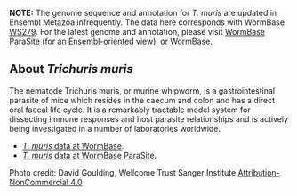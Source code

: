 
**NOTE:** The genome sequence and annotation for *T. muris* are updated
in Ensembl Metazoa infrequently. The data here corresponds with WormBase
[WS279](https://downloads.wormbase.org/releases/WS279/species/t_muris). For the
latest genome and annotation, please visit [WormBase
ParaSite](https://parasite.wormbase.org/Trichuris_muris_prjeb126) (for an Ensembl-oriented view),
or [WormBase](https://wormbase.org/species/t_muris). 

About *Trichuris muris*
---------------------------
The nematode Trichuris muris, or murine whipworm, is a gastrointestinal parasite of mice which resides in the caecum and colon and has a direct oral faecal life cycle. It is a remarkably tractable model system for dissecting immune responses and host parasite relationships and is actively being investigated in a number of laboratories worldwide.

-   [*T. muris* data at WormBase](https://wormbase.org/species/t_muris). 
-   [*T. muris* data at WormBase ParaSite](https://parasite.wormbase.org/Trichuris_muris_prjeb126).

Photo credit:
David Goulding, Wellcome Trust Sanger Institute [Attribution-NonCommercial 4.0](https://creativecommons.org/licenses/by-nc/4.0/)

